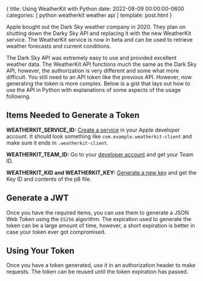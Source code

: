 {
  title: Using WeatherKit with Python
  date: 2022-08-09 00:00:00-0600
  categories:
  [
    python
    weatherkit
    weather api
  ]
  template: post.html
}


Apple bought out the Dark Sky weather company in 2020. They plan on shutting down the Darky Sky API and replacing it with the new WeatherKit service. The WeatherKit service is now in beta and can be used to retrieve weather forecasts and current conditions.

The Dark Sky API was extremely easy to use and provided excellent weather data. The WeatherKit API functions much the same as the Dark Sky API, however, the authorization is very different and some what more difficult. You still need to an API token like the previous API. However, now generating the token is more complex. Below is a gist that lays out how to use the API in Python with explanations of some aspects of the usage following.

<script src="https://gist.github.com/pizzapanther/8a29b5462c786f0bb94a257ea535cc0f.js"></script>

## Items Needed to Generate a Token

**WEATHERKIT_SERVICE_ID:** [Create a service](https://developer.apple.com/account/resources/identifiers/list/serviceId) in your Apple developer account. It should look something like `com.example.weatherkit-client` and make sure it ends in `.weatherkit-client`.

**WEATHERKIT_TEAM_ID:** Go to your [developer account](https://developer.apple.com/account/) and get your Team ID.

**WEATHERKIT_KID and WEATHERKIT_KEY:** [Generate a new key](https://developer.apple.com/account/resources/authkeys/list) and get the Key ID and contents of the p8 file.

## Generate a JWT

Once you have the required items, you can use them to generate a JSON Web Token using the `ES256` algorithm. The expiration used to generate the token can be a large amount of time, however, a short expiration is better in case your token ever got compromised.

## Using Your Token

Once you have a token generated, use it in an authorization header to make requests. The token can be reused until the token expiration has passed.
